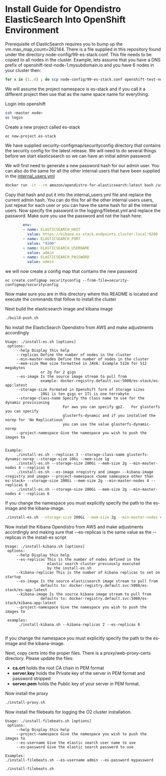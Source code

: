 # Install Guide for Opendistro ElasticSearch Into OpenShift Environment

Prerequisite of ElasticSearch requires you to bump up the vm.max_map_count=262144. There is a file supplied in this repository found under the directory node-config/99-es-stack.conf.  This file needs to be copied to all nodes in the cluster.  Example, lets assume that you have a DNS prefix of openshift-test-node-1.mysubdomain.io and you have 6 nodes in your cluster then:

```bash
for x in {1..6} ; do scp node-config/99-es-stack.conf openshift-test-node-$x.mysubdomain.io:/tmp/; ssh openshift-test-node-$x.mysubdomain.io "sudo cp /tmp/99-es-stack.conf /etc/sysctl.d/;sudo sysctl --system"; done;
```

We will assume the project namespace is es-stack and if you call it a different project then use that as the name space name for everything.

Login into openshift

``` bash
ssh <master node>
oc login
```

Create a new project called es-stack

``` bash
oc new-project es-stack
```

We have supplied security-configmap/securityconfig directory that contains the security config for the latest release.  We will need to do several things before we start elasticsearch so we can have an initial admin password.

We will first need to generate a new password hash for our admin user.  You can also do the same for all the other internal users that have been supplied in the [internal_users.yml](security-configmap/securityconfig/internal_users.yml)

```bash
docker run -it --rm amazon/opendistro-for-elasticsearch:latest bash /usr/share/elasticsearch/plugins/opendistro_security/tools/hash.sh`
```

Copy that hash and put it into the internal_users.yml file and replace the current admin hash.  You can do this for all the other internal users users, just repeat for each user or you can have the same hash for all the internal users.  Now specify the password in the logging/filebeat.yml and replace the password.  Make sure you use the password and not the hash here:

```yaml
        env:
        - name: ELASTICSEARCH_HOST
          value: https://kibana.es-stack.endpoints.cluster.local:9200
        - name: ELASTICSEARCH_PORT
          value: "9200"
        - name: ELASTICSEARCH_USERNAME
          value: admin
        - name: ELASTICSEARCH_PASSWORD
          value: admin
```

we will now create a config map that contains the new password

`oc create configmap securityconfig --from-file=security-configmap/securityconfig`

Now make sure you are in this directory where this README is located and execute the commands that follow to install the cluster

Next build the elasticsearch image and kibana image

``` bash
./build-push.sh
```

No install the ElasticSearch Opendistro from AWS and make adjustments accordingly

```text
Usage: ./install-es.sh [options]
 options:
     --help Display this help
     --replicas Define the number of nodes in the cluster
     --min-master-nodes Define the number of nodes in the cluster
     --mem-size Mem size formatted in JAVA: Example 512m for 512 megabytes
                or 2g for 2 gigs
     --es-image Is the source image stream to pull from
                example: docker-registry.default.svc:5000/es-stack/es-app:latest
     --storage-size Formated in Openshift form of Storage sizes
                10Gi is ten gigs or 1Ti is one terrabyte
     --storage-class-name Specify the class name to use for the dynamic provisioning
                          For aws you can specify gp2.   For glusterfs you can specify
                          glusterfs-dynamic and if you installed the norep for 'No Replicatioun'
                          you can use the value glusterfs-dynamic-norep
     --project-namespace Give the namespace you wish to push the images to


Example:
     ./install-es.sh --replicas 3 --storage-class-name glusterfs-dynamic-norep --storage-size 10Gi --mem-size 1g
     ./install-es.sh --storage-size 200Gi --mem-size 2g --min-master-nodes 4 --replicas 6
     ./install-es.sh --es-image <registry and image> --kibana-image <registry and image> --project-namespace <Some namespace other than es-stack> --storage-size 200Gi --mem-size 2g --min-master-nodes 4 --replicas 6
     ./install-es.sh --storage-size 200Gi --mem-size 2g --min-master-nodes 4 --replicas 6
```

If you change the namespace you must explicitly specify the path to the es-image and the kibana-image.

```bash
./install-es.sh --storage-size 200Gi --mem-size 2g --min-master-nodes 4 --replicas 6
```

Now install the Kibana Opendistro from AWS and make adjustments accordingly and making sure that --es-replicas is the same value as the --replicas in the install-es script

```text
Usage: ./install-kibana.sh [options]
 options:
     --help Display this help
     --es-replicas This is the number of nodes defined in the
                   elastic search cluster previously executed
                   by the install-es.sh
     --kibana-replicas This is the number of kibana replicas to set on startup
     --es-image Is the source elasticsearch image stream to pull from
                defaults to: docker-registry.default.svc:5000/es-stack/es-app:latest
     --kibana-image Is the source kibana image stream to pull from
                defaults to: docker-registry.default.svc:5000/es-stack/kibana-app:latest
     --project-namespace Give the namespace you wish to push the images to

 examples:
      ./install-kibana.sh --kibana-replicas 2 --es-replicas 6
    
```

If you change the namespace you must explicitly specify the path to the es-image and the kibana-image.


Next, copy certs into the proper files.  There is a proxy/web-proxy-certs directory.  Please update the files:

* **ca.crt** holds the root CA chain in PEM format
* **server.key** holds the Private key of the server in PEM format and password stripped
* **server.pem** holds the Public key of your server in PEM format.

Now install the proxy

``` bash
./install-proxy.sh
```

Now install the filebeats for logging the O2 cluster installation.

```text
Usage: ./install-filebeats.sh [options]
 options:
     --help Display this help
     --project-namespace Give the namespace you wish to push the images to
     --es-username Give the elastic search user name to use
     --es-password Give the elastic search password to use

Examples:
./install-filebeats.sh --es-username admin --es-password mypassword
```

``` bash
./install-filebeats.sh
```